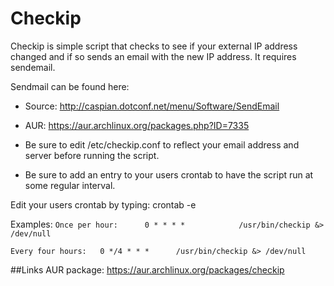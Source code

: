 # Checkip
Checkip is simple script that checks to see if your external IP address changed and if so sends an email with the new IP address. It requires sendemail.

Sendmail can be found here:
* Source:	http://caspian.dotconf.net/menu/Software/SendEmail
* AUR: 		https://aur.archlinux.org/packages.php?ID=7335

* Be sure to edit /etc/checkip.conf to reflect your email address and server before running the script.
* Be sure to add an entry to your users crontab to have the script run at some regular interval.

Edit your users crontab by typing: crontab -e

Examples:
```Once per hour:      0 * * * *			/usr/bin/checkip &> /dev/null```

```Every four hours:   0 */4 * * *		/usr/bin/checkip &> /dev/null```

##Links
AUR package: https://aur.archlinux.org/packages/checkip
